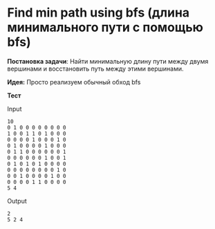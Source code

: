 # Find min path using bfs (длина минимального пути с помощью bfs) 

<strong>Постановка задачи</strong>: Найти минимальную длину пути между двумя вершинами и восстановить путь между этими вершинами.

<strong>Идея:</strong> Просто реализуем обычный обход bfs

<strong>Тест</strong>

Input
```
10
0 1 0 0 0 0 0 0 0 0
1 0 0 1 1 0 1 0 0 0
0 0 0 0 1 0 0 0 1 0
0 1 0 0 0 0 1 0 0 0
0 1 1 0 0 0 0 0 0 1
0 0 0 0 0 0 1 0 0 1
0 1 0 1 0 1 0 0 0 0
0 0 0 0 0 0 0 0 1 0
0 0 1 0 0 0 0 1 0 0
0 0 0 0 1 1 0 0 0 0
5 4
```
Output
```
2
5 2 4
```
